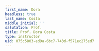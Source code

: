 ```yaml
---
first_name: Dora
headless: true
last_name: Costa
middle_initial: ''
salutation: Prof.
title: Prof. Dora Costa
type: instructor
uid: 075c5803-ed9a-6bc7-743d-f571ec275ed7
---
```

